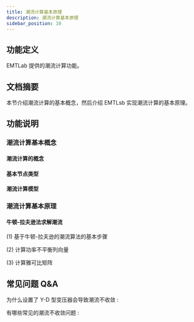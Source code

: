 ```yaml
---
title: 潮流计算基本原理
description: 潮流计算基本原理
sidebar_position: 10
---
```


## 功能定义
EMTLab 提供的潮流计算功能。

## 文档摘要
本节介绍潮流计算的基本概念，然后介绍 EMTLsb 实现潮流计算的基本原理。

## 功能说明
### 潮流计算基本概念
#### 潮流计算的概念

#### 基本节点类型

#### 潮流计算模型

### 潮流计算基本原理
#### 牛顿-拉夫逊法求解潮流

(1) 基于牛顿-拉夫逊的潮流算法的基本步骤

(2) 计算功率不平衡列向量

(3) 计算雅可比矩阵


## 常见问题 Q&A
为什么设置了 Y-D 型变压器会导致潮流不收敛
:

有哪些常见的潮流不收敛问题
:
